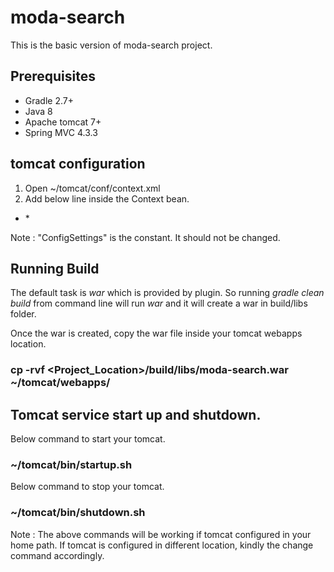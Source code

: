 # moda-search
This is the basic version of moda-search project. 

## Prerequisites
- Gradle 2.7+
- Java 8
- Apache tomcat 7+
- Spring MVC 4.3.3

## tomcat configuration
1. Open ~/tomcat/conf/context.xml
2. Add below line inside the Context bean.
* <Environment name="ConfigSettings" value="<PREFERRED_LOCATION>/config.properties" type="java.lang.String" override="false" /> *
 
Note : "ConfigSettings" is the constant. It should not be changed.

## Running Build
The default task is *war* which is provided by plugin. So running *gradle clean build* from command line will run *war* and it will create a war in build/libs folder. 

Once the war is created, copy the war file inside your tomcat webapps location.
### cp -rvf <Project_Location>/build/libs/moda-search.war ~/tomcat/webapps/

## Tomcat service start up and shutdown.

Below command to start your tomcat.
### ~/tomcat/bin/startup.sh 

Below command to stop your tomcat.
### ~/tomcat/bin/shutdown.sh

Note : The above commands will be working if tomcat configured in your home path. If tomcat is configured in different location, kindly the change command accordingly.
